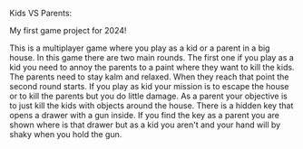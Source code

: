 Kids VS Parents:

My first game project for 2024!

This is a multiplayer game where you play as a kid or a parent in a big house. In this game there are two main rounds. The first one if you play as a kid you need to annoy the parents to a paint where they want to kill the kids. The parents need to stay kalm and relaxed. When they reach that point the second round starts. If you play as kid your mission is to escape the house or to kill the parents but you do little damage. As a parent your objective is to just kill the kids with objects around the house. There is a hidden key that opens a drawer with a gun inside. If you find the key as a parent you are shown where is that drawer but as a kid you aren't and your hand will by shaky when you hold the gun.